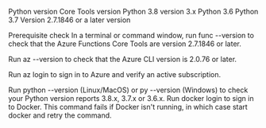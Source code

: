 Python version	Core Tools version
Python 3.8	    version 3.x
Python 3.6
Python 3.7     	Version 2.7.1846 or a later version

Prerequisite check
In a terminal or command window, run func --version to check that the Azure Functions Core Tools are version 2.7.1846 or later.

Run az --version to check that the Azure CLI version is 2.0.76 or later.

Run az login to sign in to Azure and verify an active subscription.

Run python --version (Linux/MacOS) or py --version (Windows) to check your Python version reports 3.8.x, 3.7.x or 3.6.x.
Run docker login to sign in to Docker. This command fails if Docker isn't running, in which case start docker and retry the command.
